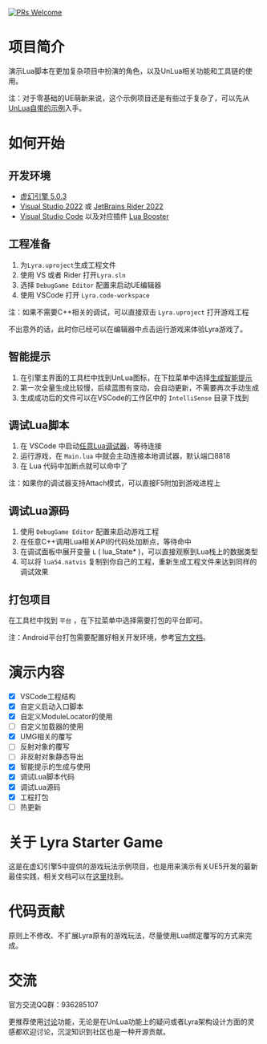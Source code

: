 [![PRs Welcome](https://img.shields.io/badge/PRs-welcome-brightgreen.svg)](https://github.com/xuyanghuang-tencent/LyraWithUnLua)

# 项目简介

演示Lua脚本在更加复杂项目中扮演的角色，以及UnLua相关功能和工具链的使用。

注：对于零基础的UE萌新来说，这个示例项目还是有些过于复杂了，可以先从[UnLua自带的示例](https://github.com/Tencent/UnLua#%E5%BC%80%E5%A7%8Bunlua%E4%B9%8B%E6%97%85)入手。

# 如何开始

## 开发环境
- [虚幻引擎 5.0.3](https://www.unrealengine.com/zh-CN/download?lang=zh-CN)
- [Visual Studio 2022](https://visualstudio.microsoft.com/zh-hans/vs/) 或 [JetBrains Rider 2022](https://www.jetbrains.com/rider/download/#section=windows)
- [Visual Studio Code](https://code.visualstudio.com/) 以及对应插件 [Lua Booster](https://marketplace.visualstudio.com/items?itemName=operali.lua-booster)

## 工程准备
1. 为`Lyra.uproject`生成工程文件
2. 使用 VS 或者 Rider 打开`Lyra.sln`
3. 选择 `DebugGame Editor` 配置来启动UE编辑器
4. 使用 VSCode 打开 `Lyra.code-workspace`

注：如果不需要C++相关的调试，可以直接双击 `Lyra.uproject` 打开游戏工程

不出意外的话，此时你已经可以在编辑器中点击运行游戏来体验Lyra游戏了。

## 智能提示
1. 在引擎主界面的工具栏中找到UnLua图标，在下拉菜单中选择[生成智能提示](https://github.com/Tencent/UnLua/blob/master/Docs/CN/IntelliSense.md)
2. 第一次全量生成比较慢，后续蓝图有变动，会自动更新，不需要再次手动生成
3. 生成成功后的文件可以在VSCode的工作区中的 `IntelliSense` 目录下找到

## 调试Lua脚本
1. 在 VSCode 中启动[任意Lua调试器](https://github.com/Tencent/UnLua/blob/master/Docs/CN/Debugging.md)，等待连接
2. 运行游戏，在 `Main.lua` 中就会主动连接本地调试器，默认端口8818
3. 在 Lua 代码中加断点就可以命中了

注：如果你的调试器支持Attach模式，可以直接F5附加到游戏进程上

## 调试Lua源码
1. 使用 `DebugGame Editor` 配置来启动游戏工程
2. 在任意C++调用Lua相关API的代码处加断点，等待命中
3. 在调试面板中展开变量 `L` ( lua_State* )，可以直接观察到Lua栈上的数据类型
4. 可以将 `lua54.natvis` 复制到你自己的工程，重新生成工程文件来达到同样的调试效果

## 打包项目
在工具栏中找到 `平台` ，在下拉菜单中选择需要打包的平台即可。

注：Android平台打包需要配置好相关开发环境，参考[官方文档](https://docs.unrealengine.com/5.0/zh-CN/how-to-set-up-android-sdk-and-ndk-for-your-unreal-engine-development-environment/)。

# 演示内容
- [x] VSCode工程结构
- [x] 自定义启动入口脚本
- [x] 自定义ModuleLocator的使用
- [ ] 自定义加载器的使用
- [x] UMG相关的覆写
- [ ] 反射对象的覆写
- [ ] 非反射对象静态导出
- [x] 智能提示的生成与使用
- [x] 调试Lua脚本代码
- [x] 调试Lua源码
- [x] 工程打包
- [ ] 热更新

# 关于 Lyra Starter Game
这是在虚幻引擎5中提供的游戏玩法示例项目，也是用来演示有关UE5开发的最新最佳实践，相关文档可以在[这里](https://docs.unrealengine.com/5.0/zh-CN/lyra-sample-game-in-unreal-engine/)找到。

# 代码贡献
原则上不修改、不扩展Lyra原有的游戏玩法，尽量使用Lua绑定覆写的方式来完成。

# 交流
官方交流QQ群：936285107

更推荐使用[讨论](https://github.com/xuyanghuang-tencent/LyraWithUnLua/discussions)功能，无论是在UnLua功能上的疑问或者Lyra架构设计方面的灵感都欢迎讨论，沉淀知识到社区也是一种开源贡献。
